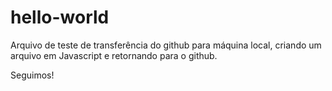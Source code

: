 # hello-world
Arquivo de teste de transferência do github para máquina local, criando um arquivo em Javascript e retornando para o github.

Seguimos!
